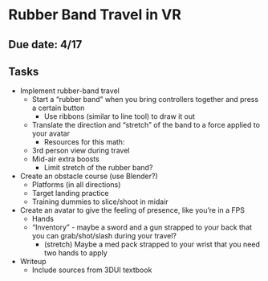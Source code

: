 # Rubber Band Travel in VR

## Due date: 4/17

## Tasks

- Implement rubber-band travel
  - Start a “rubber band” when you bring controllers together and press a certain button
    - Use ribbons (similar to line tool) to draw it out
  - Translate the direction and “stretch” of the band to a force applied to your avatar
    - Resources for this math:
  - 3rd person view during travel
  - Mid-air extra boosts
    - Limit stretch of the rubber band?
- Create an obstacle course (use Blender?)
  - Platforms (in all directions)
  - Target landing practice
  - Training dummies to slice/shoot in midair
- Create an avatar to give the feeling of presence, like you’re in a FPS
  - Hands
  - “Inventory” - maybe a sword and a gun strapped to your back that you can grab/shot/slash during your travel?
    - (stretch) Maybe a med pack strapped to your wrist that you need two hands to apply
- Writeup
  - Include sources from 3DUI textbook
